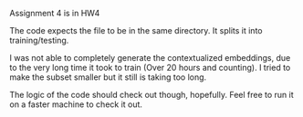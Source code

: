 Assignment 4 is in HW4

The code expects the file to be in the same directory. It splits it into training/testing.

I was not able to completely generate the contextualized embeddings, due to the very long time it took to train (Over 20 hours and counting). I tried to make the subset smaller but it still is taking too long. 

The logic of the code should check out though, hopefully. Feel free to run it on a faster machine to check it out.
